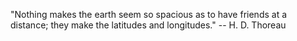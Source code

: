 "Nothing makes the earth seem so spacious as to have friends at a distance; they make the latitudes and longitudes." -- H. D. Thoreau